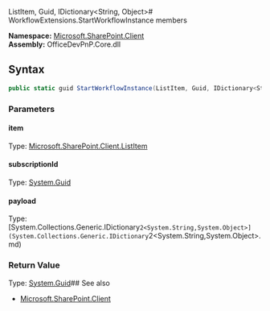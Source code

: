 ListItem, Guid, IDictionary<String, Object># WorkflowExtensions.StartWorkflowInstance members
  

**Namespace:** [Microsoft.SharePoint.Client](Microsoft.SharePoint.Client.md)  
**Assembly:** OfficeDevPnP.Core.dll  
## Syntax
```C#
public static guid StartWorkflowInstance(ListItem, Guid, IDictionary<String, Object>)
```
### Parameters
#### item
Type: [Microsoft.SharePoint.Client.ListItem](Microsoft.SharePoint.Client.ListItem.md) 
#### 
#### subscriptionId
Type: [System.Guid](System.Guid.md) 
#### 
#### payload
Type: [System.Collections.Generic.IDictionary`2<System.String,System.Object>](System.Collections.Generic.IDictionary`2<System.String,System.Object>.md) 
#### 
### Return Value
Type: [System.Guid](System.Guid.md)## See also
- [Microsoft.SharePoint.Client](Microsoft.SharePoint.Client.md)
